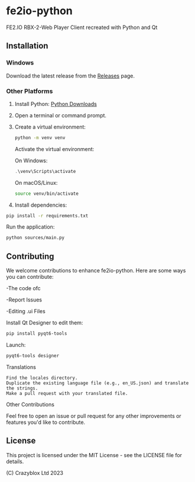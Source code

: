 # fe2io-python
 FE2.IO RBX-2-Web Player Client recreated with Python and Qt

## Installation

### Windows

Download the latest release from the [Releases]() page.

### Other Platforms

1. Install Python: [Python Downloads](https://www.python.org/downloads/)
2. Open a terminal or command prompt.
3. Create a virtual environment:

    ```bash
    python -m venv venv
    ```
    Activate the virtual environment:

    On Windows:

    ```ps1
    .\venv\Scripts\activate
    ```
    On macOS/Linux:

    ```bash
    source venv/bin/activate
    ```
        
        

4. Install dependencies:

```bash
pip install -r requirements.txt
```
Run the application:

```bash
python sources/main.py
```


## Contributing

We welcome contributions to enhance fe2io-python. Here are some ways you can contribute:

-The code ofc

-Report Issues

-Editing .ui Files

Install Qt Designer to edit them: 
```bash
pip install pyqt6-tools
```
Launch:
```bash
pyqt6-tools designer
```


Translations

    Find the locales directory.
    Duplicate the existing language file (e.g., en_US.json) and translate the strings.
    Make a pull request with your translated file.

Other Contributions

Feel free to open an issue or pull request for any other improvements or features you'd like to contribute.

## License

This project is licensed under the MIT License - see the LICENSE file for details.

(C) Crazyblox Ltd 2023

